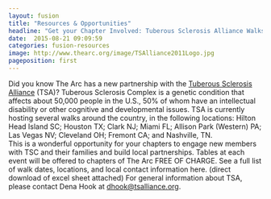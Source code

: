 ```yaml
---
layout: fusion
title: "Resources & Opportunities"
headline: "Get your Chapter Involved: Tuberous Sclerosis Alliance Walks"
date:  2015-08-21 09:09:59
categories: fusion-resources
image: http://www.thearc.org/image/TSAlliance2011Logo.jpg
pageposition: first
---
```

Did you know The Arc has a new partnership with the <a href="http://www.thearc.org/page.redir?target=http%3a%2f%2fwww.tsalliance.org%2f&srcid=39048&srctid=1&erid=8191003&trid=4320e3b2-f03e-406b-a647-a550e3fd9265">Tuberous Sclerosis Alliance</a> (TSA)? Tuberous Sclerosis Complex is a genetic condition that affects about 50,000 people in the U.S., 50% of whom have an intellectual disability or other cognitive and developmental issues. TSA is currently hosting several walks around the country, in the following locations: Hilton Head Island SC; Houston TX; Clark NJ; Miami FL; Allison Park (Western) PA; Las Vegas NV; Cleveland OH; Fremont CA; and Nashville, TN.  
This is a wonderful opportunity for your chapters to engage new members with TSC and their families and build local partnerships. Tables at each event will be offered to chapters of The Arc FREE OF CHARGE. See a full list of walk dates, locations, and local contact information here. (direct download of excel sheet attached) For general information about TSA, please contact Dena Hook at <a href="mailto:dhook@tsalliance.org">dhook@tsalliance.org</a>.
